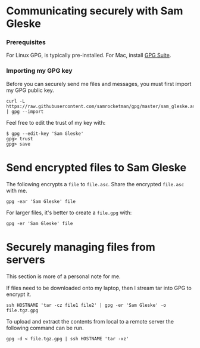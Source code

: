 # Communicating securely with Sam Gleske

### Prerequisites

For Linux GPG, is typically pre-installed.  For Mac, install [GPG
Suite][mac-gpg].

[mac-gpg]: https://gpgtools.org/

### Importing my GPG key

Before you can securely send me files and messages, you must first import my GPG
public key.

    curl -L https://raw.githubusercontent.com/samrocketman/gpg/master/sam_gleske.asc | gpg --import

Feel free to edit the trust of my key with:

    $ gpg --edit-key 'Sam Gleske'
    gpg> trust
    gpg> save

# Send encrypted files to Sam Gleske

The following encrypts a `file` to `file.asc`.  Share the encrypted `file.asc`
with me.

    gpg -ear 'Sam Gleske' file

For larger files, it's better to create a `file.gpg` with:

    gpg -er 'Sam Gleske' file

# Securely managing files from servers

This section is more of a personal note for me.

If files need to be downloaded onto my laptop, then I stream tar into GPG to
encrypt it.

    ssh HOSTNAME 'tar -cz file1 file2' | gpg -er 'Sam Gleske' -o file.tgz.gpg

To upload and extract the contents from local to a remote server the following
command can be run.

    gpg -d < file.tgz.gpg | ssh HOSTNAME 'tar -xz'

